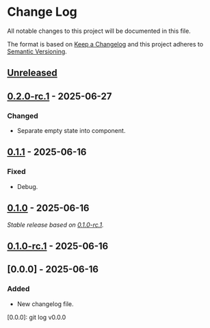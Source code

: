 # Change Log
All notable changes to this project will be documented in this file.

The format is based on [Keep a Changelog](http://keepachangelog.com/)
and this project adheres to [Semantic Versioning](http://semver.org/).

## [Unreleased]

## [0.2.0-rc.1] - 2025-06-27

### Changed

- Separate empty state into component.

## [0.1.1] - 2025-06-16

### Fixed

- Debug.

## [0.1.0] - 2025-06-16

_Stable release based on [0.1.0-rc.1]._

## [0.1.0-rc.1] - 2025-06-16

## [0.0.0] - 2025-06-16

### Added

- New changelog file.

[Unreleased]: https://https://github.com/internetguru/laravel-upload/compare/staging...dev
[0.2.0-rc.1]: https://github.com/internetguru/laravel-upload/releases/tag/v0.1.1
[0.1.1]: https://https://github.com/internetguru/laravel-upload/compare/v0.1.0...v0.1.1
[0.1.0]: https://https://github.com/internetguru/laravel-upload/compare/v0.0.0...v0.1.0
[0.1.0-rc.1]: https://github.com/internetguru/laravel-upload/releases/tag/v0.0.0
[0.0.0]: git log v0.0.0
